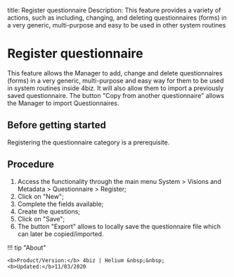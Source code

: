 title: Register questionnaire
Description: This feature provides a variety of actions, such as including, changing, and deleting questionnaires (forms) in a very generic, multi-purpose and easy to be used in other system routines 

# Register questionnaire

This feature allows the Manager to add, change and delete questionnaires (forms) in a very generic, multi-purpose and easy way for them to be used in system routines inside 4biz. It will also allow them to import a previously saved questionnaire. The button "Copy from another questionnaire" allows the Manager to import Questionnaires.


## Before getting started

Registering the questionnaire category is a prerequisite.

## Procedure

1.	Access the functionality through the main menu System > Visions and Metadata > Questionnaire > Register;
2.	Click on "New";
3.	Complete the fields available;
4.	Create the questions;
5.	Click on "Save";
6.	The button "Export" allows to locally save the questionnaire file which can later be copied/imported.


!!! tip "About"

    <b>Product/Version:</b> 4biz | Helium &nbsp;&nbsp;
    <b>Updated:</b>11/03/2020

